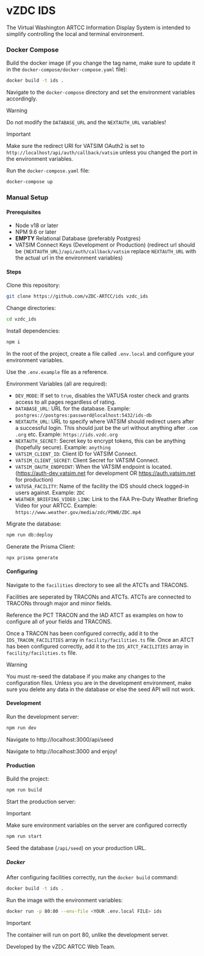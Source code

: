 # vZDC IDS
The Virtual Washington ARTCC Information Display System is intended to simplify controlling the local and terminal environment.
### Docker Compose
Build the docker image (if you change the tag name, make sure to update it in the `docker-compose/docker-compose.yaml` file):
```bash
docker build -t ids .
```
Navigate to the `docker-compose` directory and set the environment variables accordingly.
> [!WARNING]
> Do not modify the `DATABASE_URL` and the `NEXTAUTH_URL` variables!

> [!IMPORTANT]
> Make sure the redirect URI for VATSIM OAuth2 is set to `http://localhost/api/auth/callback/vatsim` unless you changed the port in the environment variables.

Run the `docker-compose.yaml` file:
```bash
docker-compose up
```


### Manual Setup
#### Prerequisites
- Node v18 or later
- NPM 9.6 or later
- **EMPTY** Relational Database (preferably Postgres)
- VATSIM Connect Keys (Development or Production) (redirect url should be `{NEXTAUTH_URL}/api/auth/callback/vatsim` replace `NEXTAUTH_URL` with the actual url in the environment variables)

#### Steps
Clone this repository:
```bash
git clone https://github.com/vZDC-ARTCC/ids vzdc_ids
```
Change directories:
```bash
cd vzdc_ids
```
Install dependencies:
```bash
npm i
```
In the root of the project, create a file called `.env.local` and configure your environment variables.

Use the `.env.example` file as a reference.

Environment Variables (all are required):
- `DEV_MODE`: If set to `true`, disables the VATUSA roster check and grants access to all pages regardless of rating.
- `DATABASE_URL`: URL for the database. Example: `postgres://postgres:password@localhost:5432/ids-db`
- `NEXTAUTH_URL`: URL to specify where VATSIM should redirect users after a successful login.  This should just be the url without anything after `.com` `.org` etc.  Example: `https://ids.vzdc.org`
- `NEXTAUTH_SECRET`: Secret key to encrypt tokens, this can be anything (hopefully secure).  Example: `anything`
- `VATSIM_CLIENT_ID`: Client ID for VATSIM Connect.
- `VATSIM_CLIENT_SECRET`: Client Secret for VATSIM Connect.
- `VATSIM_OAUTH_ENDPOINT`: When the VATSIM endpoint is located. (https://auth-dev.vatsim.net for development OR https://auth.vatsim.net for production)
- `VATUSA_FACILITY`: Name of the facility the IDS should check logged-in users against. Example: `ZDC`
- `WEATHER_BRIEFING_VIDEO_LINK`: Link to the FAA Pre-Duty Weather Briefing Video for your ARTCC.  Example: `https://www.weather.gov/media/zdc/PDWB/ZDC.mp4`

Migrate the database:
```bash
npm run db:deploy
```
Generate the Prisma Client:
```bash
npx prisma generate
```
#### Configuring

Navigate to the `facilities` directory to see all the ATCTs and TRACONS.

Facilities are seperated by TRACONs and ATCTs.  ATCTs are connected to TRACONs through major and minor fields.

Reference the PCT TRACON and the IAD ATCT as examples on how to configure all of your fields and TRACONS.

Once a TRACON has been configured correctly, add it to the `IDS_TRACON_FACILITIES` array in `facility/facilities.ts` file.
Once an ATCT has been configured correctly, add it to the `IDS_ATCT_FACILITIES` array in `facility/facilities.ts` file.

> [!WARNING]
> You must re-seed the database if you make any changes to the configuration files.
> Unless you are in the development environment, make sure you delete any data in the database or else the seed API will not work.

#### Development
Run the development server:
```bash
npm run dev
```
Navigate to http://localhost:3000/api/seed

Navigate to http://localhost:3000 and enjoy!

#### Production

Build the project:
```bash
npm run build
```

Start the production server:
> [!IMPORTANT]
> Make sure environment variables on the server are configured correctly
```bash
npm run start
```

Seed the database (`/api/seed`) on your production URL.

##### Docker

After configuring facilities correctly, run the `docker build` command:
```bash
docker build -t ids .
```

Run the image with the environment variables:
```bash
docker run -p 80:80 --env-file <YOUR .env.local FILE> ids
```
> [!IMPORTANT]
> The container will run on port 80, unlike the development server.

Developed by the vZDC ARTCC Web Team.
